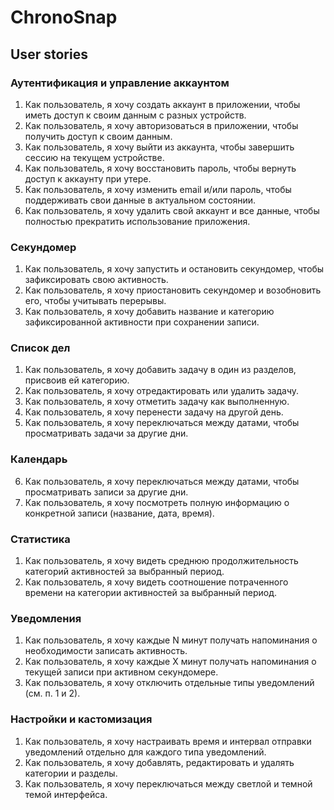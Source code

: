 # ChronoSnap


## User stories

### Аутентификация и управление аккаунтом
1. Как пользователь, я хочу создать аккаунт в приложении, чтобы иметь доступ к своим данным с разных устройств.
2. Как пользователь, я хочу авторизоваться в приложении, чтобы получить доступ к своим данным.
3. Как пользователь, я хочу выйти из аккаунта, чтобы завершить сессию на текущем устройстве.
4. Как пользователь, я хочу восстановить пароль, чтобы вернуть доступ к аккаунту при утере.
5. Как пользователь, я хочу изменить email и/или пароль, чтобы поддерживать свои данные в актуальном состоянии.
6. Как пользователь, я хочу удалить свой аккаунт и все данные, чтобы полностью прекратить использование приложения.

### Секундомер
1. Как пользователь, я хочу запустить и остановить секундомер, чтобы зафиксировать свою активность.
2. Как пользователь, я хочу приостановить секундомер и возобновить его, чтобы учитывать перерывы.
3. Как пользователь, я хочу добавить название и категорию зафиксированной активности при сохранении записи.

### Список дел
1. Как пользователь, я хочу добавить задачу в один из разделов, присвоив ей категорию.
2. Как пользователь, я хочу отредактировать или удалить задачу.
3. Как пользователь, я хочу отметить задачу как выполненную.
4. Как пользователь, я хочу перенести задачу на другой день.
5. Как пользователь, я хочу переключаться между датами, чтобы просматривать задачи за другие дни.

### Календарь
6. Как пользователь, я хочу переключаться между датами, чтобы просматривать записи за другие дни.
7. Как пользователь, я хочу посмотреть полную информацию о конкретной записи (название, дата, время).

### Статистика
1. Как пользователь, я хочу видеть среднюю продолжительность  категорий активностей за выбранный период.
2. Как пользователь, я хочу видеть соотношение потраченного времени на категории активностей за выбранный период.

### Уведомления
1. Как пользователь, я хочу каждые N минут получать напоминания о необходимости записать активность.
2. Как пользователь, я хочу каждые X минут получать напоминания о текущей записи при активном секундомере.
3. Как пользователь, я хочу отключить отдельные типы уведомлений (см. п. 1 и 2).

### Настройки и кастомизация
1. Как пользователь, я хочу настраивать время и интервал отправки уведомлений отдельно для каждого типа уведомлений.
2. Как пользователь, я хочу добавлять, редактировать и удалять категории и разделы.
3. Как пользователь, я хочу переключаться между светлой и темной темой интерфейса.




